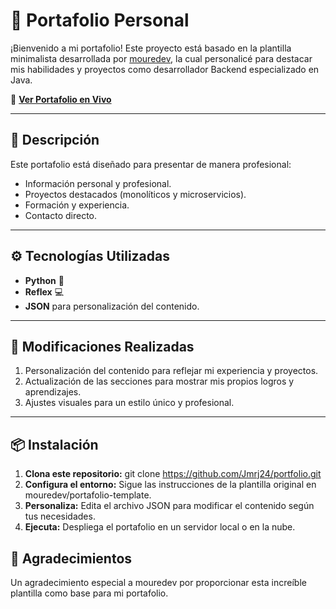 # 🌟 Portafolio Personal

¡Bienvenido a mi portafolio! Este proyecto está basado en la plantilla minimalista desarrollada por [mouredev](https://github.com/mouredev/portafolio-template), la cual personalicé para destacar mis habilidades y proyectos como desarrollador Backend especializado en Java.

🔗 **[Ver Portafolio en Vivo](https://github.com/Jmrj24/portfolio)**

---

## 📝 Descripción

Este portafolio está diseñado para presentar de manera profesional:

- Información personal y profesional.
- Proyectos destacados (monolíticos y microservicios).
- Formación y experiencia.
- Contacto directo.

---

## ⚙️ Tecnologías Utilizadas

- **Python** 🐍  
- **Reflex** 💻  
- **JSON** para personalización del contenido.

---

## 🚀 Modificaciones Realizadas

1. Personalización del contenido para reflejar mi experiencia y proyectos.
2. Actualización de las secciones para mostrar mis propios logros y aprendizajes.
3. Ajustes visuales para un estilo único y profesional.

---

## 📦 Instalación

1. **Clona este repositorio:**
   git clone https://github.com/Jmrj24/portfolio.git
2. **Configura el entorno:** Sigue las instrucciones de la plantilla original en mouredev/portafolio-template.
3. **Personaliza:** Edita el archivo JSON para modificar el contenido según tus necesidades.
4. **Ejecuta:** Despliega el portafolio en un servidor local o en la nube.

## 🙌 Agradecimientos
Un agradecimiento especial a mouredev por proporcionar esta increíble plantilla como base para mi portafolio.